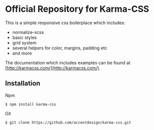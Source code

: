# Official Repository for Karma-CSS

This is a simple responsive css boilerplace which includes:
* normalize-scss
* basic styles
* grid system
* several helpers for color, margins, padding etc
* and more

The documentation which includes examples can be found at [http://karmacss.com/](http://karmacss.com/).

## Installation
Npm
```
$ npm install karma-css
```

Git
```
$ git clone https://github.com/accentdesign/karma-css.git
```